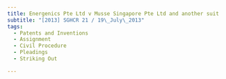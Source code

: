 ```yaml
---
title: Energenics Pte Ltd v Musse Singapore Pte Ltd and another suit 
subtitle: "[2013] SGHCR 21 / 19\_July\_2013"
tags:
  - Patents and Inventions
  - Assignment
  - Civil Procedure
  - Pleadings
  - Striking Out

---
```


